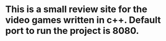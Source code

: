 # This is a small review site for the video games written in c++. Default port to run the project is 8080.
